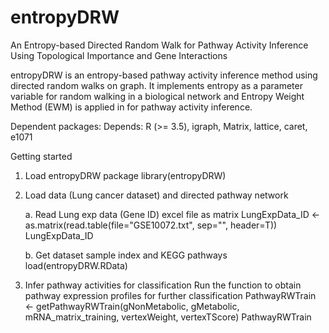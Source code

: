 # entropyDRW
An Entropy-based Directed Random Walk for Pathway Activity Inference Using Topological Importance and Gene Interactions

entropyDRW is an entropy-based pathway activity inference method using directed random walks on graph. It implements entropy as a parameter variable for random walking in a biological network and Entropy Weight Method (EWM) is applied in for pathway activity inference.  

Dependent packages: Depends: R (>= 3.5), igraph, Matrix, lattice, caret, e1071 

Getting started

1. Load entropyDRW package
library(entropyDRW)

2. Load data (Lung cancer dataset) and directed pathway network

    a. Read Lung exp data (Gene ID) excel file as matrix
     LungExpData_ID <- as.matrix(read.table(file="GSE10072.txt", sep="", header=T))
     LungExpData_ID

    b. Get dataset sample index and KEGG pathways
     load(entropyDRW.RData)

3. Infer pathway activities for classification
Run the function to obtain pathway expression profiles for further classification
PathwayRWTrain <- getPathwayRWTrain(gNonMetabolic, gMetabolic, mRNA_matrix_training, vertexWeight, vertexTScore)
PathwayRWTrain
